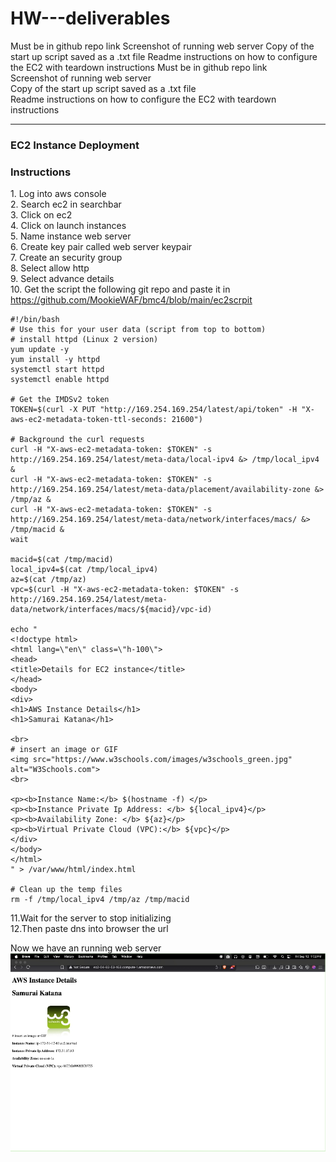 # HW---deliverables

Must be in github repo link Screenshot of running web server Copy of the start up script saved as a .txt file Readme instructions on how to configure the EC2 with teardown instructions
Must be in github repo link  
Screenshot of running web server  
Copy of the start up script saved as a .txt file  
Readme instructions on how to configure the EC2 with teardown instructions

----

### EC2 Instance Deployment

### Instructions  
1\. Log into aws console  
2\. Search ec2 in searchbar  
3\. Click on ec2  
4\. Click on launch instances  
5\. Name instance web server  
6\. Create key pair called web server keypair  
7\. Create an security group  
8\. Select allow http  
9\. Select advance details  
10\. Get the script the following git repo and paste it in https://github.com/MookieWAF/bmc4/blob/main/ec2scrpit  

~~~~
#!/bin/bash
# Use this for your user data (script from top to bottom)
# install httpd (Linux 2 version)
yum update -y
yum install -y httpd
systemctl start httpd
systemctl enable httpd

# Get the IMDSv2 token
TOKEN=$(curl -X PUT "http://169.254.169.254/latest/api/token" -H "X-aws-ec2-metadata-token-ttl-seconds: 21600")

# Background the curl requests
curl -H "X-aws-ec2-metadata-token: $TOKEN" -s http://169.254.169.254/latest/meta-data/local-ipv4 &> /tmp/local_ipv4 &
curl -H "X-aws-ec2-metadata-token: $TOKEN" -s http://169.254.169.254/latest/meta-data/placement/availability-zone &> /tmp/az &
curl -H "X-aws-ec2-metadata-token: $TOKEN" -s http://169.254.169.254/latest/meta-data/network/interfaces/macs/ &> /tmp/macid &
wait

macid=$(cat /tmp/macid)
local_ipv4=$(cat /tmp/local_ipv4)
az=$(cat /tmp/az)
vpc=$(curl -H "X-aws-ec2-metadata-token: $TOKEN" -s http://169.254.169.254/latest/meta-data/network/interfaces/macs/${macid}/vpc-id)

echo "
<!doctype html>
<html lang=\"en\" class=\"h-100\">
<head>
<title>Details for EC2 instance</title>
</head>
<body>
<div>
<h1>AWS Instance Details</h1>
<h1>Samurai Katana</h1>

<br>
# insert an image or GIF
<img src="https://www.w3schools.com/images/w3schools_green.jpg" alt="W3Schools.com">
<br>

<p><b>Instance Name:</b> $(hostname -f) </p>
<p><b>Instance Private Ip Address: </b> ${local_ipv4}</p>
<p><b>Availability Zone: </b> ${az}</p>
<p><b>Virtual Private Cloud (VPC):</b> ${vpc}</p>
</div>
</body>
</html>
" > /var/www/html/index.html

# Clean up the temp files
rm -f /tmp/local_ipv4 /tmp/az /tmp/macid
~~~~

11.Wait for the server to stop initializing  
12.Then paste dns into browser the url

Now we have an running web server
![alt text](https://github.com/rahde-class-7/HW---deliverables/blob/main/Images/Server-Screenshot.jpg?raw=true)


